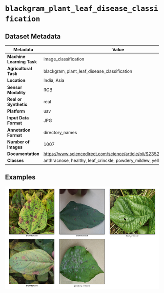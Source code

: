 
# `blackgram_plant_leaf_disease_classification`

## Dataset Metadata

| Metadata | Value |
| --- | --- |
| **Machine Learning Task** | image_classification |
| **Agricultural Task** | blackgram_plant_leaf_disease_classification |
| **Location** | India, Asia |
| **Sensor Modality** | RGB |
| **Real or Synthetic** | real |
| **Platform** | uav |
| **Input Data Format** | JPG |
| **Annotation Format** | directory_names |
| **Number of Images** | 1007 |
| **Documentation** | https://www.sciencedirect.com/science/article/pii/S2352340922009295 |
| **Classes** | anthracnose, healthy, leaf_crinckle, powdery_mildew, yellow_mosaic |


## Examples

![Example Images for blackgram_plant_leaf_disease_classification](https://github.com/Project-AgML/AgML/blob/main/docs/sample_images/blackgram_plant_leaf_disease_classification_examples.png)